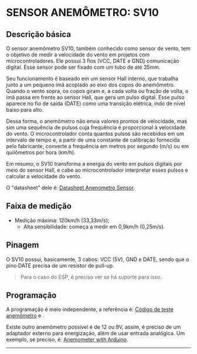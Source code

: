 # SENSOR ANEMÔMETRO: SV10

## Descrição básica

O sensor anemômetro SV10, também conhecido como sensor de vento, tem o objetivo de medir a velocidade do vento em projetos com microcontroladores. Ele possui 3 fios (VCC, DATE e GND) comunicação digital. Esse sensor pode ser fixado com um tubo de até 35mm.

Seu funcionamento é baseado em um sensor Hall interno, que trabalha junto a um pequeno ímã acoplado ao eixo dos copos do anemômetro. Quando o vento sopra, os copos giram e, a cada volta ou fração de volta, o ímã passa em frente ao sensor Hall, que gera um pulso digital. Esse pulso aparece no fio de saída (DATE) como uma transição elétrica, indo de nível baixo para alto.

Dessa forma, o anemômetro não envia valores prontos de velocidade, mas sim uma sequência de pulsos cuja frequência é proporcional à velocidade do vento. O microcontrolador conta quantos pulsos são recebidos em um intervalo de tempo e, a partir de uma constante de calibração fornecida pelo fabricante, converte a frequência em metros por segundo (m/s) ou em quilômetros por hora (km/h).

Em resumo, o SV10 transforma a energia do vento em pulsos digitais por meio do sensor Hall, e cabe ao microcontrolador interpretar esses pulsos e calcular a velocidade do vento.

O "datasheet" dele é: [Datasheet Anenometro Sensor](https://www.usinainfo.com.br/estacao-meteorologica-arduino/anemometro-para-estacao-meteorologica-e-arduino-sv10-3686.html).

## Faixa de medição

- Medição máxima: 120km/h (33,33m/s);
    - Alta sensibilidade: começa a medir em 0,9km/h (0,25m/s).

## Pinagem

O SV10 possui, basicamente, 3 cabos: VCC (5V), GND e DATE, sendo que o pino DATE precisa de um resistor de pull-up.

> Para o caso do ESP, é preciso ver se há suporte para isso.

## Programação

A programação é meio independente, a referência é: [Código de teste anemômetro](https://github.com/cyberdebb/estacao_meteorologica/blob/main/sensores/Anemometro/codigo_teste/codigo_teste.ino) e .

Existe outro anemômetro possível é de 12 ou 9V, assim, é preciso de um adaptador externo para energização, além de usar entrada analógica. Um exemplo, se preciso, é: [Anemometer with Arduino](https://www.circuitschools.com/measure-wind-speed-using-anemometer-and-arduino-working-code).

---